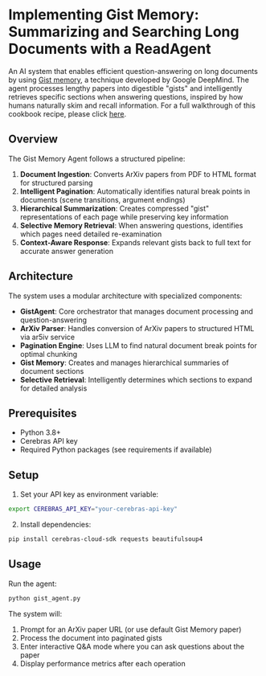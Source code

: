 # Implementing Gist Memory: Summarizing and Searching Long Documents with a ReadAgent

An AI system that enables efficient question-answering on long documents by using [Gist memory](https://arxiv.org/abs/2402.09727), a technique developed by Google DeepMind. The agent processes lengthy papers into digestible "gists" and intelligently retrieves specific sections when answering questions, inspired by how humans naturally skim and recall information. For a full walkthrough of this cookbook recipe, please click [here](https://inference-docs.cerebras.ai/cookbook/gist-memory).

## Overview

The Gist Memory Agent follows a structured pipeline:

1. **Document Ingestion**: Converts ArXiv papers from PDF to HTML format for structured parsing
2. **Intelligent Pagination**: Automatically identifies natural break points in documents (scene transitions, argument endings)
3. **Hierarchical Summarization**: Creates compressed "gist" representations of each page while preserving key information
4. **Selective Memory Retrieval**: When answering questions, identifies which pages need detailed re-examination
5. **Context-Aware Response**: Expands relevant gists back to full text for accurate answer generation

## Architecture

The system uses a modular architecture with specialized components:

- **GistAgent**: Core orchestrator that manages document processing and question-answering
- **ArXiv Parser**: Handles conversion of ArXiv papers to structured HTML via ar5iv service
- **Pagination Engine**: Uses LLM to find natural document break points for optimal chunking
- **Gist Memory**: Creates and manages hierarchical summaries of document sections
- **Selective Retrieval**: Intelligently determines which sections to expand for detailed analysis

## Prerequisites

- Python 3.8+
- Cerebras API key
- Required Python packages (see requirements if available)

## Setup

1. Set your API key as environment variable:
```bash
export CEREBRAS_API_KEY="your-cerebras-api-key"
```

2. Install dependencies:
```bash
pip install cerebras-cloud-sdk requests beautifulsoup4
```

## Usage

Run the agent:
```bash
python gist_agent.py
```

The system will:
1. Prompt for an ArXiv paper URL (or use default Gist Memory paper)
2. Process the document into paginated gists
3. Enter interactive Q&A mode where you can ask questions about the paper
4. Display performance metrics after each operation
